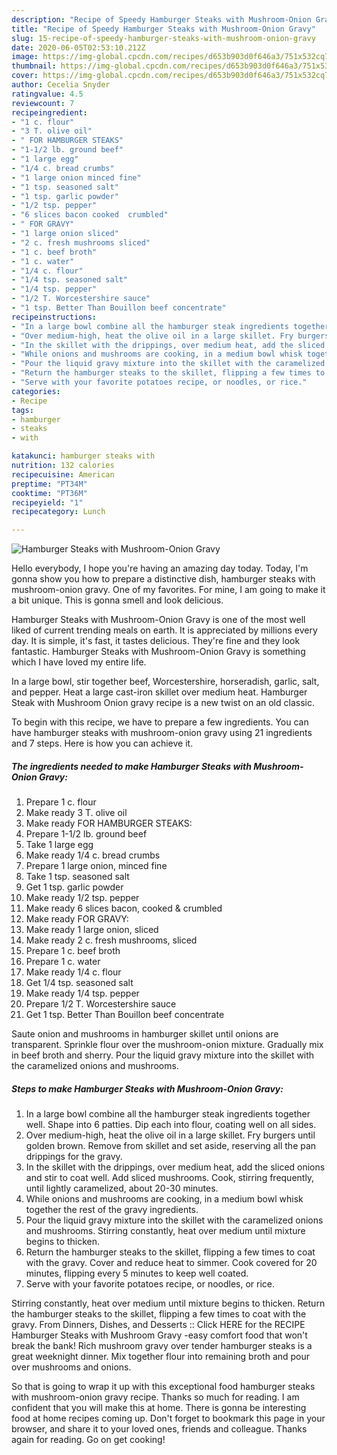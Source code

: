 ```yaml
---
description: "Recipe of Speedy Hamburger Steaks with Mushroom-Onion Gravy"
title: "Recipe of Speedy Hamburger Steaks with Mushroom-Onion Gravy"
slug: 15-recipe-of-speedy-hamburger-steaks-with-mushroom-onion-gravy
date: 2020-06-05T02:53:10.212Z
image: https://img-global.cpcdn.com/recipes/d653b903d0f646a3/751x532cq70/hamburger-steaks-with-mushroom-onion-gravy-recipe-main-photo.jpg
thumbnail: https://img-global.cpcdn.com/recipes/d653b903d0f646a3/751x532cq70/hamburger-steaks-with-mushroom-onion-gravy-recipe-main-photo.jpg
cover: https://img-global.cpcdn.com/recipes/d653b903d0f646a3/751x532cq70/hamburger-steaks-with-mushroom-onion-gravy-recipe-main-photo.jpg
author: Cecelia Snyder
ratingvalue: 4.5
reviewcount: 7
recipeingredient:
- "1 c. flour"
- "3 T. olive oil"
- " FOR HAMBURGER STEAKS"
- "1-1/2 lb. ground beef"
- "1 large egg"
- "1/4 c. bread crumbs"
- "1 large onion minced fine"
- "1 tsp. seasoned salt"
- "1 tsp. garlic powder"
- "1/2 tsp. pepper"
- "6 slices bacon cooked  crumbled"
- " FOR GRAVY"
- "1 large onion sliced"
- "2 c. fresh mushrooms sliced"
- "1 c. beef broth"
- "1 c. water"
- "1/4 c. flour"
- "1/4 tsp. seasoned salt"
- "1/4 tsp. pepper"
- "1/2 T. Worcestershire sauce"
- "1 tsp. Better Than Bouillon beef concentrate"
recipeinstructions:
- "In a large bowl combine all the hamburger steak ingredients together well. Shape into 6 patties. Dip each into flour, coating well on all sides."
- "Over medium-high, heat the olive oil in a large skillet. Fry burgers until golden brown. Remove from skillet and set aside, reserving all the pan drippings for the gravy."
- "In the skillet with the drippings, over medium heat, add the sliced onions and stir to coat well. Add sliced mushrooms. Cook, stirring frequently, until lightly caramelized, about 20-30 minutes."
- "While onions and mushrooms are cooking, in a medium bowl whisk together the rest of the gravy ingredients."
- "Pour the liquid gravy mixture into the skillet with the caramelized onions and mushrooms. Stirring constantly, heat over medium until mixture begins to thicken."
- "Return the hamburger steaks to the skillet, flipping a few times to coat with the gravy. Cover and reduce heat to simmer. Cook covered for 20 minutes, flipping every 5 minutes to keep well coated."
- "Serve with your favorite potatoes recipe, or noodles, or rice."
categories:
- Recipe
tags:
- hamburger
- steaks
- with

katakunci: hamburger steaks with 
nutrition: 132 calories
recipecuisine: American
preptime: "PT34M"
cooktime: "PT36M"
recipeyield: "1"
recipecategory: Lunch

---
```



![Hamburger Steaks with Mushroom-Onion Gravy](https://img-global.cpcdn.com/recipes/d653b903d0f646a3/751x532cq70/hamburger-steaks-with-mushroom-onion-gravy-recipe-main-photo.jpg)

Hello everybody, I hope you're having an amazing day today. Today, I'm gonna show you how to prepare a distinctive dish, hamburger steaks with mushroom-onion gravy. One of my favorites. For mine, I am going to make it a bit unique. This is gonna smell and look delicious.

Hamburger Steaks with Mushroom-Onion Gravy is one of the most well liked of current trending meals on earth. It is appreciated by millions every day. It is simple, it's fast, it tastes delicious. They're fine and they look fantastic. Hamburger Steaks with Mushroom-Onion Gravy is something which I have loved my entire life.

In a large bowl, stir together beef, Worcestershire, horseradish, garlic, salt, and pepper. Heat a large cast-iron skillet over medium heat. Hamburger Steak with Mushroom Onion gravy recipe is a new twist on an old classic.


To begin with this recipe, we have to prepare a few ingredients. You can have hamburger steaks with mushroom-onion gravy using 21 ingredients and 7 steps. Here is how you can achieve it.

<!--inarticleads1-->

##### The ingredients needed to make Hamburger Steaks with Mushroom-Onion Gravy:

1. Prepare 1 c. flour
1. Make ready 3 T. olive oil
1. Make ready  FOR HAMBURGER STEAKS:
1. Prepare 1-1/2 lb. ground beef
1. Take 1 large egg
1. Make ready 1/4 c. bread crumbs
1. Prepare 1 large onion, minced fine
1. Take 1 tsp. seasoned salt
1. Get 1 tsp. garlic powder
1. Make ready 1/2 tsp. pepper
1. Make ready 6 slices bacon, cooked &amp; crumbled
1. Make ready  FOR GRAVY:
1. Make ready 1 large onion, sliced
1. Make ready 2 c. fresh mushrooms, sliced
1. Prepare 1 c. beef broth
1. Prepare 1 c. water
1. Make ready 1/4 c. flour
1. Get 1/4 tsp. seasoned salt
1. Make ready 1/4 tsp. pepper
1. Prepare 1/2 T. Worcestershire sauce
1. Get 1 tsp. Better Than Bouillon beef concentrate


Saute onion and mushrooms in hamburger skillet until onions are transparent. Sprinkle flour over the mushroom-onion mixture. Gradually mix in beef broth and sherry. Pour the liquid gravy mixture into the skillet with the caramelized onions and mushrooms. 

<!--inarticleads2-->

##### Steps to make Hamburger Steaks with Mushroom-Onion Gravy:

1. In a large bowl combine all the hamburger steak ingredients together well. Shape into 6 patties. Dip each into flour, coating well on all sides.
1. Over medium-high, heat the olive oil in a large skillet. Fry burgers until golden brown. Remove from skillet and set aside, reserving all the pan drippings for the gravy.
1. In the skillet with the drippings, over medium heat, add the sliced onions and stir to coat well. Add sliced mushrooms. Cook, stirring frequently, until lightly caramelized, about 20-30 minutes.
1. While onions and mushrooms are cooking, in a medium bowl whisk together the rest of the gravy ingredients.
1. Pour the liquid gravy mixture into the skillet with the caramelized onions and mushrooms. Stirring constantly, heat over medium until mixture begins to thicken.
1. Return the hamburger steaks to the skillet, flipping a few times to coat with the gravy. Cover and reduce heat to simmer. Cook covered for 20 minutes, flipping every 5 minutes to keep well coated.
1. Serve with your favorite potatoes recipe, or noodles, or rice.


Stirring constantly, heat over medium until mixture begins to thicken. Return the hamburger steaks to the skillet, flipping a few times to coat with the gravy. From Dinners, Dishes, and Desserts :: Click HERE for the RECIPE Hamburger Steaks with Mushroom Gravy -easy comfort food that won&#39;t break the bank! Rich mushroom gravy over tender hamburger steaks is a great weeknight dinner. Mix together flour into remaining broth and pour over mushrooms and onions. 

So that is going to wrap it up with this exceptional food hamburger steaks with mushroom-onion gravy recipe. Thanks so much for reading. I am confident that you will make this at home. There is gonna be interesting food at home recipes coming up. Don't forget to bookmark this page in your browser, and share it to your loved ones, friends and colleague. Thanks again for reading. Go on get cooking!
